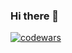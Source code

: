 ### Hi there 👋


[![codewars](https://www.codewars.com/users/Alenalenk/badges/small)](https://www.codewars.com/users/Alenalenk) 

<!--
**Alenalenk/Alenalenk** is a ✨ _special_ ✨ repository because its `README.md` (this file) appears on your GitHub profile.

Here are some ideas to get you started:

- 🔭 I’m currently working on ...
- 🌱 I’m currently learning ...
- 👯 I’m looking to collaborate on ...
- 🤔 I’m looking for help with ...
- 💬 Ask me about ...
- 📫 How to reach me: ...
- 😄 Pronouns: ...
- ⚡ Fun fact: ...
-->
